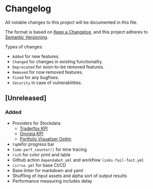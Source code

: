 Changelog
===

All notable changes to this project will be documented in this file.

The format is based on [Keep a Changelog](https://keepachangelog.com/en/1.0.0/),
and this project adheres to [Semantic Versioning](https://semver.org/spec/v2.0.0.html).

Types of changes:

- `Added` for new features.
- `Changed` for changes in existing functionality.
- `Deprecated` for soon-to-be removed features.
- `Removed` for now removed features.
- `Fixed` for any bugfixes.
- `Security` in case of vulnerabilities.

[Unreleased]
---

### Added

- Providers for Stockdata
  - [Traderfox KPI](https://aktie.traderfox.com)
  - [Onvista KPI](https://onvista.de)
  - [Portfolio Visualizer Optim](https://www.portfoliovisualizer.com/optimize-portfolio)
- `tqdm`for progress bar
- `time.perf_counter()` for time tracing
- `rich` for color print and table
- Github action `dependabot.yml` and workflow `links-fail-fast.yml`
- `cirrus.yml` for base CI/CD
- Base linter for markdown and yaml
- Shuffling of input assets and alpha sort of output results
- Performance measuring includes delay
